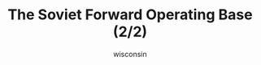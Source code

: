 ---
media: "images/rounds/round_4_2/soviet_fob_2.png"
media_type: image
title: The Soviet Forward Operating Base (2/2)
author: [wisconsin]
desc: The Soviet base set up shortly after planetfall, serving as a planetside centre of operations.
---